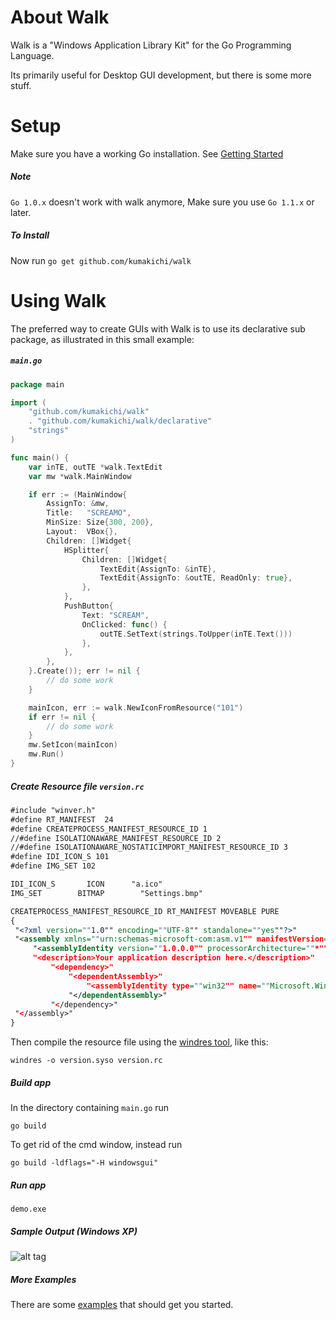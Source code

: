About Walk
==========

Walk is a "Windows Application Library Kit" for the Go Programming Language.

Its primarily useful for Desktop GUI development, but there is some more stuff.

Setup
=====

Make sure you have a working Go installation.
See [Getting Started](http://golang.org/doc/install.html)

##### Note
`Go 1.0.x` doesn't work with walk anymore, Make sure you use `Go 1.1.x` or later.

##### To Install
Now run `go get github.com/kumakichi/walk`

Using Walk
==========

The preferred way to create GUIs with Walk is to use its declarative sub package,
as illustrated in this small example:

##### `main.go`

```go
package main

import (
    "github.com/kumakichi/walk"
    . "github.com/kumakichi/walk/declarative"
    "strings"
)

func main() {
    var inTE, outTE *walk.TextEdit
    var mw *walk.MainWindow

    if err := (MainWindow{
        AssignTo: &mw,
        Title:   "SCREAMO",
        MinSize: Size{300, 200},
        Layout:  VBox{},
        Children: []Widget{
            HSplitter{
                Children: []Widget{
                    TextEdit{AssignTo: &inTE},
                    TextEdit{AssignTo: &outTE, ReadOnly: true},
                },
            },
            PushButton{
                Text: "SCREAM",
                OnClicked: func() {
                    outTE.SetText(strings.ToUpper(inTE.Text()))
                },
            },
        },
    }.Create()); err != nil {
        // do some work
    }

	mainIcon, err := walk.NewIconFromResource("101")
	if err != nil {
        // do some work
	}
	mw.SetIcon(mainIcon)
    mw.Run()
}
```

##### Create Resource file `version.rc`

```xml
#include "winver.h"
#define RT_MANIFEST  24
#define CREATEPROCESS_MANIFEST_RESOURCE_ID 1
//#define ISOLATIONAWARE_MANIFEST_RESOURCE_ID 2
//#define ISOLATIONAWARE_NOSTATICIMPORT_MANIFEST_RESOURCE_ID 3
#define IDI_ICON_S 101
#define IMG_SET 102

IDI_ICON_S       ICON      "a.ico"
IMG_SET        BITMAP        "Settings.bmp"

CREATEPROCESS_MANIFEST_RESOURCE_ID RT_MANIFEST MOVEABLE PURE
{
 "<?xml version=""1.0"" encoding=""UTF-8"" standalone=""yes""?>"
 "<assembly xmlns=""urn:schemas-microsoft-com:asm.v1"" manifestVersion=""1.0"">"
     "<assemblyIdentity version=""1.0.0.0"" processorArchitecture=""*"" name=""SomeFunkyNameHere"" type=""win32""/>"
     "<description>Your application description here.</description>"
         "<dependency>"
             "<dependentAssembly>"
                 "<assemblyIdentity type=""win32"" name=""Microsoft.Windows.Common-Controls"" version=""6.0.0.0"" processorArchitecture=""*"" publicKeyToken=""6595b64144ccf1df"" language=""*""/>"
             "</dependentAssembly>"
         "</dependency>"
 "</assembly>"
}
```

Then compile the resource file using the [windres tool](http://sourceforge.net/projects/mingw/), like this:

	windres -o version.syso version.rc

##### Build app

In the directory containing `main.go` run

	go build
	
To get rid of the cmd window, instead run

	go build -ldflags="-H windowsgui"

##### Run app
	
	demo.exe
	
##### Sample Output (Windows XP)

![alt tag](http://www.geekpics.net/images/2014/06/04/edES8Axp5.png)

##### More Examples
There are some [examples](examples) that should get you started.
